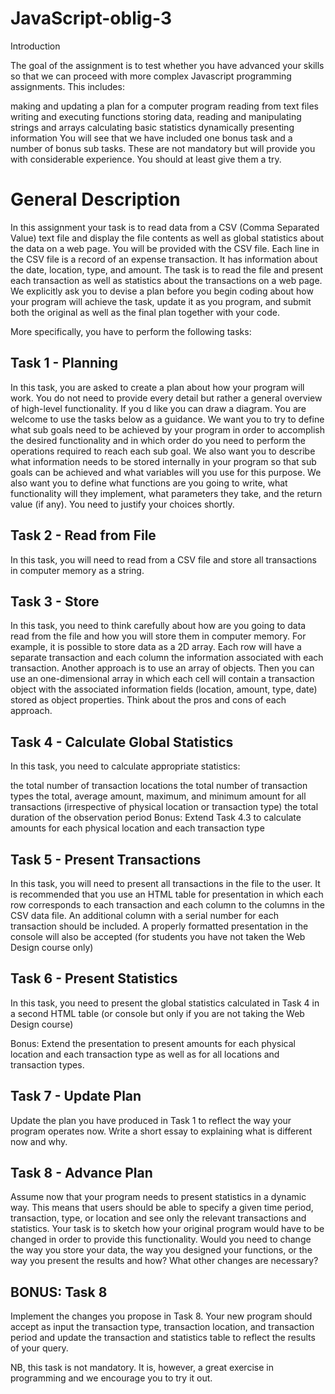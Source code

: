 # JavaScript-oblig-3

Introduction

The goal of the assignment is to test whether you have advanced your skills so that we can proceed with more complex Javascript programming assignments. This includes:

making and updating a plan for a computer program 
reading from text files
writing and executing  functions 
storing data, reading and manipulating strings and arrays
calculating basic statistics
dynamically presenting information
You will see that we have included one bonus task and a number of bonus sub tasks. These are not mandatory but will provide you with considerable  experience. You should at least give them a try.

# General Description

In this assignment your task is to read data from a CSV (Comma Separated Value) text file and display the file contents as well as global statistics about the data on a web page. You will be provided with the CSV file. Each line in the CSV file is a record of an expense transaction. It has  information about the date, location, type, and amount. The task is to read the file and present each transaction as well as statistics about the transactions on a web page.  We  explicitly ask you to devise a plan before you begin coding about how your program will achieve the task, update it as you program, and submit both the original as well as the final plan together with your code.

More specifically, you have to perform the following tasks:

 

## Task 1 - Planning

In this task, you are asked to create a plan about how your program will work. You do not need to provide every detail but rather a general overview of high-level functionality. If you d like you can draw a diagram. You are welcome to use the tasks below as a guidance. We want you to try to define what sub goals need to be achieved by your program in order to accomplish the desired functionality and in which order do you need to perform the operations required to reach each sub goal. We also want you to describe what information needs to be stored internally in your program so that sub goals can be achieved and what variables will you use for this purpose.  We also want you to define what functions are you going to write, what functionality will they  implement, what  parameters they take, and  the return value (if any). You need to justify your choices shortly.

## Task 2 - Read from File

In this task, you will need to read from a CSV file and store all transactions in computer memory as a string.

## Task 3 - Store

In this task, you need to think carefully about how are you going to data read from the file and how you will store them in computer memory. For example, it is possible to store data as a 2D array. Each row will have a separate transaction and each column the information associated with each transaction. Another approach is to use an array of objects. Then you can use an one-dimensional array in which each cell will contain a transaction object with the associated information fields (location, amount, type, date) stored as object properties.  Think about the pros and cons of each approach. 

## Task 4 - Calculate Global Statistics

In this task, you need to calculate appropriate statistics:

the total number of transaction locations
the total number of transaction types
the total, average amount, maximum, and minimum amount for all transactions (irrespective of physical location or transaction type)
the total duration of the observation period
 Bonus: Extend Task 4.3 to calculate amounts for each physical location and each transaction type

## Task 5 - Present Transactions 

In this task, you will need to present all transactions in the file to the user. It is recommended that you use  an HTML table for presentation in which each row corresponds to each transaction and each column to the columns in the CSV data file. An additional column with a serial number for each transaction should be included.  A properly formatted  presentation in the console will also be accepted (for students you have not taken the Web Design course only) 

## Task 6 - Present Statistics

In this task, you need to present the global statistics calculated in Task 4 in a second HTML table (or console but only if you are not taking the Web Design course) 

 Bonus: Extend the presentation to present amounts for each physical location and each transaction type as well as for all locations and transaction types. 

## Task 7 - Update Plan

Update the plan you have produced in Task 1 to reflect the way your program operates now. Write a short essay to explaining what is different now and why.

## Task 8 - Advance Plan

Assume now that your program needs to present statistics in a dynamic way. This means that users should be able to specify a given time period, transaction, type, or location and see only  the relevant transactions and statistics. Your task is to sketch how your original program would have to be changed in order to provide this functionality. Would you need to change the way you store your data, the way you designed your  functions, or the way you present the results and how? What other changes are necessary?

## BONUS: Task 8

Implement the changes you propose in Task 8. Your new program should accept as input the transaction type, transaction location, and transaction period and update the transaction and statistics table to reflect the results of your query.  

NB, this task is not mandatory. It is, however, a great exercise in programming and we encourage you to try it out.
